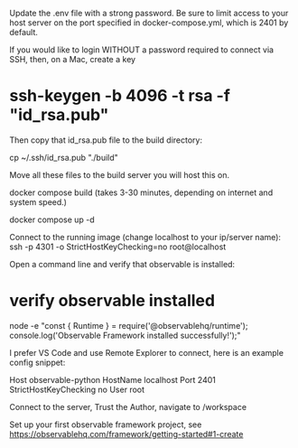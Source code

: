 Update the .env file with a strong password. Be sure to limit access to your host server on the port specified in docker-compose.yml, which is 2401 by default.

If you would like to login WITHOUT a password required to connect via SSH, then, on a Mac, create a key
# ssh-keygen -b 4096 -t rsa -f "id_rsa.pub"

Then copy that id_rsa.pub file to the build directory:

cp ~/.ssh/id_rsa.pub "./build"

Move all these files to the build server you will host this on.

docker compose build (takes 3-30 minutes, depending on internet and system speed.)

docker compose up -d

Connect to the running image (change localhost to your ip/server name):
ssh -p 4301 -o StrictHostKeyChecking=no root@localhost

Open a command line and verify that observable is installed: 
# verify observable installed
node -e "const { Runtime } = require('@observablehq/runtime'); console.log('Observable Framework installed successfully!');"

I prefer VS Code and use Remote Explorer to connect, here is an example config snippet:

Host observable-python
  HostName localhost
  Port 2401
  StrictHostKeyChecking no
  User root

Connect to the server, Trust the Author, navigate to /workspace

Set up your first observable framework project, see https://observablehq.com/framework/getting-started#1-create

